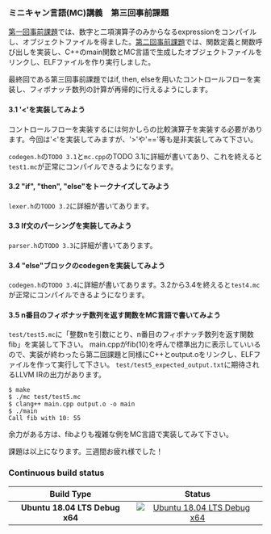 ### ミニキャン言語(MC)講義　第三回事前課題

[第一回事前課題](https://github.com/yamaguchi1024/mc-lang-1/)では、数字と二項演算子のみからなるexpressionをコンパイルし、オブジェクトファイルを得ました。[第二回事前課題](https://github.com/yamaguchi1024/mc-lang-2/)では、関数定義と関数呼び出しを実装し、C++のmain関数とMC言語で生成したオブジェクトファイルをリンクし、ELFファイルを作り実行しました。

最終回である第三回事前課題ではif, then, elseを用いたコントロールフローを実装し、フィボナッチ数列の計算が再帰的に行えるようにします。

#### 3.1 '<'を実装してみよう
コントロールフローを実装するには何かしらの比較演算子を実装する必要があります。今回は'<'を実装してみますが、'>'や'=='等も是非実装してみて下さい。

`codegen.h`の`TODO 3.1`と`mc.cpp`のTODO 3.1に詳細が書いてあり、これを終えると`test1.mc`が正常にコンパイルできるようになります。

#### 3.2 "if", "then", "else"をトークナイズしてみよう
`lexer.h`の`TODO 3.2`に詳細が書いてあります。

#### 3.3 If文のパーシングを実装してみよう
`parser.h`の`TODO 3.3`に詳細が書いてあります。

#### 3.4 "else"ブロックのcodegenを実装してみよう
`codegen.h`の`TODO 3.4`に詳細が書いてあります。3.2から3.4を終えると`test4.mc`が正常にコンパイルできるようになります。

#### 3.5 n番目のフィボナッチ数列を返す関数をMC言語で書いてみよう
`test/test5.mc`に「整数nを引数にとり、n番目のフィボナッチ数列を返す関数fib」を実装して下さい。
main.cppがfib(10)を呼んで標準出力に表示していいるので、実装が終わったら第二回課題と同様にC++とoutput.oをリンクし、ELFファイルを作って実行して下さい。
`test/test5_expected_output.txt`に期待されるLLVM IRの出力があります。
```
$ make
$ ./mc test/test5.mc
$ clang++ main.cpp output.o -o main
$ ./main                     
Call fib with 10: 55
```
余力がある方は、fibよりも複雑な例をMC言語で実装してみて下さい。

課題は以上になります。三週間お疲れ様でした！  
  

### Continuous build status  
  
Build Type | Status  
:-: | :-:  
**Ubuntu 18.04 LTS Debug x64** | [![Ubuntu 18.04 LTS Debug x64](https://github.com/YuqiaoZhang/mc-lang-3/workflows/Ubuntu%2018.04%20LTS%20Debug%20x64/badge.svg)](https://github.com/YuqiaoZhang/mc-lang-3/actions?query=workflow%3A%22Ubuntu+18.04+LTS+Debug+x64%22)  
    
